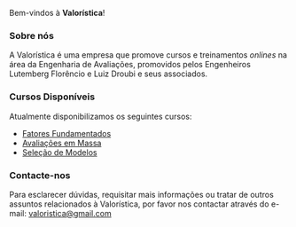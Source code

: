 Bem-vindos à **Valorística**!

### Sobre nós

A Valorística é uma empresa que promove cursos e treinamentos *onlines* na
área da Engenharia de Avaliações, promovidos pelos Engenheiros Lutemberg 
Florêncio e Luiz Droubi e seus associados.

### Cursos Disponíveis

Atualmente disponibilizamos os seguintes cursos:

- [Fatores Fundamentados](https://valoristica.github.io/Fatores/)
- [Avaliações em Massa](https://valoristica.github.io/AvaliacaoMassa)
- [Seleção de Modelos](https://valoristica.github.io/SelecaoModelos)

### Contacte-nos

Para esclarecer dúvidas, requisitar mais informações ou tratar de outros
assuntos relacionados à Valorística, por favor nos contactar através do e-mail:
[valoristica@gmail.com](valoristica@gmail.com)